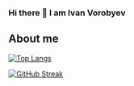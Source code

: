 ### Hi there 👋 I am Ivan Vorobyev
## About me

[![Top Langs](https://github-readme-stats.vercel.app/api/top-langs/?username=ivorob&layout=compact&show_icons=true&theme=dark)](https://github.com/ivorob/github-readme-stats)

[![GitHub Streak](https://nirzak-streak-stats.vercel.app/?user=ivorob&theme=dark)](https://github.com/ivorob)
<!--
[![GitHub Streak](https://github-readme-streak-stats.herokuapp.com?user=ivorob&theme=dark)](https://git.io/streak-stats)

<!--
**ivorob/ivorob** is a ✨ _special_ ✨ repository because its `README.md` (this file) appears on your GitHub profile.

Here are some ideas to get you started:

- 🔭 I’m currently working on ...
- 🌱 I’m currently learning ...
- 👯 I’m looking to collaborate on ...
- 🤔 I’m looking for help with ...
- 💬 Ask me about ...
- 📫 How to reach me: ...
- 😄 Pronouns: ...
- ⚡ Fun fact: ...
-->
